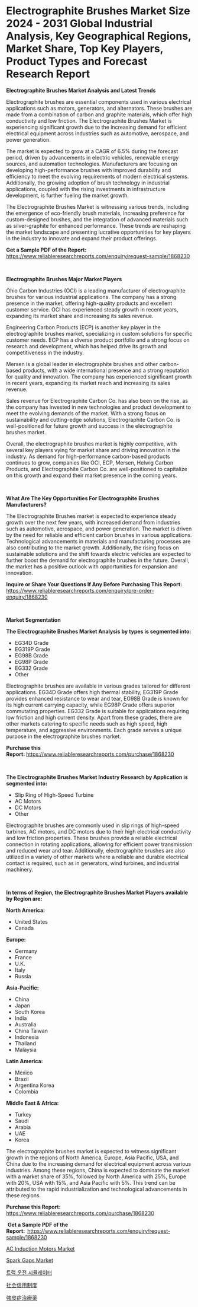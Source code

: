 <p><h1>Electrographite Brushes Market Size 2024 - 2031 Global Industrial Analysis, Key Geographical Regions, Market Share, Top Key Players, Product Types and Forecast Research Report</h1></p><p><strong>Electrographite Brushes Market Analysis and Latest Trends</strong></p>
<p><p>Electrographite brushes are essential components used in various electrical applications such as motors, generators, and alternators. These brushes are made from a combination of carbon and graphite materials, which offer high conductivity and low friction. The Electrographite Brushes Market is experiencing significant growth due to the increasing demand for efficient electrical equipment across industries such as automotive, aerospace, and power generation.</p><p>The market is expected to grow at a CAGR of 6.5% during the forecast period, driven by advancements in electric vehicles, renewable energy sources, and automation technologies. Manufacturers are focusing on developing high-performance brushes with improved durability and efficiency to meet the evolving requirements of modern electrical systems. Additionally, the growing adoption of brush technology in industrial applications, coupled with the rising investments in infrastructure development, is further fueling the market growth.</p><p>The Electrographite Brushes Market is witnessing various trends, including the emergence of eco-friendly brush materials, increasing preference for custom-designed brushes, and the integration of advanced materials such as silver-graphite for enhanced performance. These trends are reshaping the market landscape and presenting lucrative opportunities for key players in the industry to innovate and expand their product offerings.</p></p>
<p><strong>Get a Sample PDF of the Report:&nbsp;</strong> <a href="https://www.reliableresearchreports.com/enquiry/request-sample/1868230">https://www.reliableresearchreports.com/enquiry/request-sample/1868230</a></p>
<p>&nbsp;</p>
<p><strong>Electrographite Brushes Major Market Players</strong></p>
<p><p>Ohio Carbon Industries (OCI) is a leading manufacturer of electrographite brushes for various industrial applications. The company has a strong presence in the market, offering high-quality products and excellent customer service. OCI has experienced steady growth in recent years, expanding its market share and increasing its sales revenue.</p><p>Engineering Carbon Products (ECP) is another key player in the electrographite brushes market, specializing in custom solutions for specific customer needs. ECP has a diverse product portfolio and a strong focus on research and development, which has helped drive its growth and competitiveness in the industry.</p><p>Mersen is a global leader in electrographite brushes and other carbon-based products, with a wide international presence and a strong reputation for quality and innovation. The company has experienced significant growth in recent years, expanding its market reach and increasing its sales revenue.</p><p>Sales revenue for Electrographite Carbon Co. has also been on the rise, as the company has invested in new technologies and product development to meet the evolving demands of the market. With a strong focus on sustainability and cutting-edge solutions, Electrographite Carbon Co. is well-positioned for future growth and success in the electrographite brushes market.</p><p>Overall, the electrographite brushes market is highly competitive, with several key players vying for market share and driving innovation in the industry. As demand for high-performance carbon-based products continues to grow, companies like OCI, ECP, Mersen, Helwig Carbon Products, and Electrographite Carbon Co. are well-positioned to capitalize on this growth and expand their market presence in the coming years.</p></p>
<p>&nbsp;</p>
<p><strong>What Are The Key Opportunities For Electrographite Brushes Manufacturers?</strong></p>
<p><p>The Electrographite Brushes market is expected to experience steady growth over the next few years, with increased demand from industries such as automotive, aerospace, and power generation. The market is driven by the need for reliable and efficient carbon brushes in various applications. Technological advancements in materials and manufacturing processes are also contributing to the market growth. Additionally, the rising focus on sustainable solutions and the shift towards electric vehicles are expected to further boost the demand for electrographite brushes in the future. Overall, the market has a positive outlook with opportunities for expansion and innovation.</p></p>
<p><strong>Inquire or Share Your Questions If Any Before Purchasing This Report:</strong> <a href="https://www.reliableresearchreports.com/enquiry/pre-order-enquiry/1868230">https://www.reliableresearchreports.com/enquiry/pre-order-enquiry/1868230</a></p>
<p>&nbsp;</p>
<p><strong>Market Segmentation</strong></p>
<p><strong>The Electrographite Brushes Market Analysis by types is segmented into:</strong></p>
<p><ul><li>EG34D Grade</li><li>EG319P Grade</li><li>EG98B Grade</li><li>EG98P Grade</li><li>EG332 Grade</li><li>Other</li></ul></p>
<p><p>Electrographite brushes are available in various grades tailored for different applications. EG34D Grade offers high thermal stability, EG319P Grade provides enhanced resistance to wear and tear, EG98B Grade is known for its high current carrying capacity, while EG98P Grade offers superior commutating properties. EG332 Grade is suitable for applications requiring low friction and high current density. Apart from these grades, there are other markets catering to specific needs such as high speed, high temperature, and aggressive environments. Each grade serves a unique purpose in the electrographite brushes market.</p></p>
<p><strong>Purchase this Report:&nbsp;</strong><a href="https://www.reliableresearchreports.com/purchase/1868230">https://www.reliableresearchreports.com/purchase/1868230</a></p>
<p>&nbsp;</p>
<p><strong>The Electrographite Brushes Market Industry Research by Application is segmented into:</strong></p>
<p><ul><li>Slip Ring of High-Speed Turbine</li><li>AC Motors</li><li>DC Motors</li><li>Other</li></ul></p>
<p><p>Electrographite brushes are commonly used in slip rings of high-speed turbines, AC motors, and DC motors due to their high electrical conductivity and low friction properties. These brushes provide a reliable electrical connection in rotating applications, allowing for efficient power transmission and reduced wear and tear. Additionally, electrographite brushes are also utilized in a variety of other markets where a reliable and durable electrical contact is required, such as in generators, wind turbines, and industrial machinery.</p></p>
<p>&nbsp;</p>
<p><strong>In terms of Region, the Electrographite Brushes Market Players available by Region are:</strong></p>
<p>
    <p> <strong> North America: </strong>
        <ul>
            <li>United States</li>
            <li>Canada</li>
        </ul>
        </p> 
    <p> <strong> Europe: </strong>
        <ul>
            <li>Germany</li>
            <li>France</li>
            <li>U.K.</li>
            <li>Italy</li>
            <li>Russia</li>
        </ul>
        </p> 
    <p> <strong> Asia-Pacific: </strong>
        <ul>
            <li>China</li>
            <li>Japan</li>
            <li>South Korea</li>
            <li>India</li>
            <li>Australia</li>
            <li>China Taiwan</li>
            <li>Indonesia</li>
            <li>Thailand</li>
            <li>Malaysia</li>
        </ul>
        </p> 
    <p> <strong> Latin America: </strong>
        <ul>
            <li>Mexico</li>
            <li>Brazil</li>
            <li>Argentina Korea</li>
            <li>Colombia</li>
        </ul>
        </p> 
    <p> <strong> Middle East & Africa: </strong>
        <ul>
            <li>Turkey</li>
            <li>Saudi</li>
            <li>Arabia</li>
            <li>UAE</li>
            <li>Korea</li>
        </ul>
    </p>
    </p>
<p><p>The electrographite brushes market is expected to witness significant growth in the regions of North America, Europe, Asia Pacific, USA, and China due to the increasing demand for electrical equipment across various industries. Among these regions, China is expected to dominate the market with a market share of 35%, followed by North America with 25%, Europe with 20%, USA with 15%, and Asia Pacific with 5%. This trend can be attributed to the rapid industrialization and technological advancements in these regions.</p></p>
<p><strong>Purchase this Report: </strong><a href="https://www.reliableresearchreports.com/purchase/1868230">https://www.reliableresearchreports.com/purchase/1868230</a></p>
<p>&nbsp;<strong>Get a Sample PDF of the Report:&nbsp;&nbsp;</strong><a href="https://www.reliableresearchreports.com/enquiry/request-sample/1868230">https://www.reliableresearchreports.com/enquiry/request-sample/1868230</a></p>
<p><strong></strong></p>
<p><p><a href="https://github.com/ChiragRP21/Market-Research-Report-List-3/blob/main/ac-induction-motors-market.md">AC Induction Motors Market</a></p><p><a href="https://github.com/cecuraprangm/Market-Research-Report-List-2/blob/main/spark-gaps-market.md">Spark Gaps Market</a></p><p><a href="https://github.com/TobyKub4685/Market-Research-Report-List-1/blob/main/79589709720.md">트럭 운전 시뮬레이터</a></p><p><a href="https://github.com/moulafa/Market-Research-Report-List-1/blob/main/805000510524.md">社会信用制度</a></p><p><a href="https://medium.com/@chloekessler01/%E5%BC%B7%E7%9A%AE%E7%97%87%E6%B2%BB%E7%99%82%E8%96%AC%E5%B8%82%E5%A0%B4%E8%A6%8F%E6%A8%A1-cagr-%E3%83%88%E3%83%AC%E3%83%B3%E3%83%892024-2030-5c4dbc30dddf">強皮症治療薬</a></p></p>